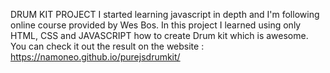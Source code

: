 
DRUM KIT PROJECT
I started learning javascript in depth and I'm following online course provided by Wes Bos. 
In this project I learned using only HTML, CSS and JAVASCRIPT how to create Drum kit which is awesome. 
You can check it out the result on the website : https://namoneo.github.io/purejsdrumkit/ 
